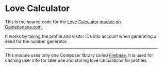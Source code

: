 # Love Calculator

This is the source code for the [Love Calculator module on Gamebanana.com.](https://gamebanana.com/apps/519)

It works by taking the profile and visitor IDs into account when generating a seed for the number generator.

---

This module uses only one Composer library called [Filebase.](https://github.com/filebase/Filebase) It is used for caching user info for later use and storing love calculations for profiles.